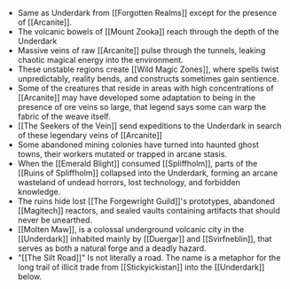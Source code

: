 - Same as Underdark from [[Forgotten Realms]] except for the presence of [[Arcanite]].
- The volcanic bowels of [[Mount Zooka]] reach through the depth of the Underdark
- Massive veins of raw [[Arcanite]] pulse through the tunnels, leaking chaotic magical energy into the environment.
- These unstable regions create [[Wild Magic Zones]], where spells twist unpredictably, reality bends, and constructs sometimes gain sentience.
- Some of the creatures that reside in areas with high concentrations of [[Arcanite]] may have developed some adaptation to being in the presence of ore veins so large, that legend says some can warp the fabric of the weave itself.
- [[The Seekers of the Vein]] send expeditions to the Underdark in search of these legendary veins of [[Arcanite]]
- Some abandoned mining colonies have turned into haunted ghost towns, their workers mutated or trapped in arcane stasis.
- When the [[Emerald Blight]] consumed [[Spliffholm]], parts of the [[Ruins of Spliffholm]] collapsed into the Underdark, forming an arcane wasteland of undead horrors, lost technology, and forbidden knowledge.
- The ruins hide lost [[The Forgewright Guild]]'s prototypes, abandoned [[Magitech]] reactors, and sealed vaults containing artifacts that should never be unearthed.
- [[Molten Maw]], is a colossal underground volcanic city in the [[Underdark]] inhabited mainly by [[Duergar]] and [[Svirfneblin]], that serves as both a natural forge and a deadly hazard.
- "[[The Silt Road]]" Is not literally a road. The name is a metaphor for the long trail of illicit trade from [[Stickyickistan]] into the [[Underdark]] below.
